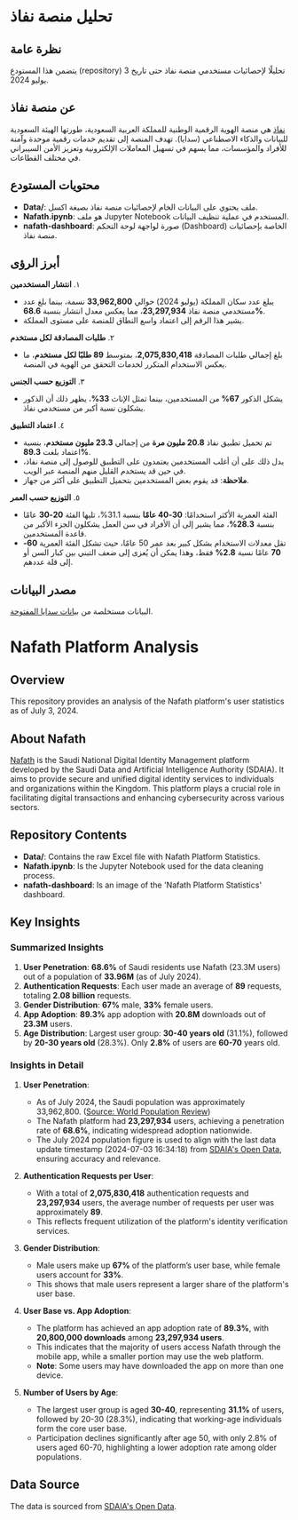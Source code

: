 # تحليل منصة نفاذ

## نظرة عامة
يتضمن هذا المستودع (repository) تحليلًا لإحصائيات مستخدمي منصة نفاذ حتى تاريخ 3 يوليو 2024.


## عن منصة نفاذ
[نفاذ](https://www.iam.gov.sa/sso/about) هي منصة الهوية الرقمية الوطنية للمملكة العربية السعودية، طورتها الهيئة السعودية للبيانات والذكاء الاصطناعي (سدايا). تهدف المنصة إلى تقديم خدمات رقمية موحدة وآمنة للأفراد والمؤسسات، مما يسهم في تسهيل المعاملات الإلكترونية وتعزيز الأمن السيبراني في مختلف القطاعات.

## محتويات المستودع
- **Data/**: ملف يحتوي على البيانات الخام لإحصائيات منصة نفاذ بصيغة اكسل.
- **Nafath.ipynb**: هو ملف Jupyter Notebook المستخدم في عملية تنظيف البيانات.
- **nafath-dashboard**: صورة لواجهة لوحة التحكم (Dashboard) الخاصة بإحصائيات منصة نفاذ.

## أبرز الرؤى

١. **انتشار المستخدمين**
   - يبلغ عدد سكان المملكة (يوليو 2024) حوالي **33,962,800** نسمة، بينما بلغ عدد مستخدمي منصة نفاذ **23,297,934**، مما يعكس معدل انتشار بنسبة **68.6%**.
   - يشير هذا الرقم إلى اعتماد واسع النطاق للمنصة على مستوى المملكة.

٢. **طلبات المصادقة لكل مستخدم**
   - بلغ إجمالي طلبات المصادقة **2,075,830,418**، بمتوسط **89 طلبًا لكل مستخدم**، ما يعكس الاستخدام المتكرر لخدمات التحقق من الهوية في المنصة.

٣. **التوزيع حسب الجنس**
   - يشكل الذكور **67%** من المستخدمين، بينما تمثل الإناث **33%**، يظهر ذلك أن الذكور يشكلون نسبة أكبر من مستخدمي نفاذ.

٤. **اعتماد التطبيق**
   - تم تحميل تطبيق نفاذ **20.8 مليون مرة** من إجمالي **23.3 مليون مستخدم**، بنسبة اعتماد بلغت **89.3%**.
   - يدل ذلك على أن أغلب المستخدمين يعتمدون على التطبيق للوصول إلى منصة نفاذ، في حين قد يستخدم القليل منهم المنصة عبر الويب.
   - **ملاحظة**: قد يقوم بعض المستخدمين بتحميل التطبيق على أكثر من جهاز.

٥. **التوزيع حسب العمر**
   - الفئة العمرية الأكثر استخدامًا: **30-40 عامًا** بنسبة 31.1%، تليها الفئة **20-30** عامًا بنسبة **28.3%**، مما يشير إلى أن الأفراد في سن العمل يشكلون الجزء الأكبر من قاعدة المستخدمين.
   - تقل معدلات الاستخدام بشكل كبير بعد عمر 50 عامًا، حيث تشكل الفئة العمرية **60-70** عامًا نسبة **2.8%** فقط، وهذا يمكن أن يُعزى إلى ضعف التبني بين كبار السن أو إلى قلة عددهم.


## مصدر البيانات
البيانات مستخلصة من  [بيانات سدايا المفتوحة](https://open.data.gov.sa/en/datasets/view/8563c70c-c870-41cb-9c75-9a89a0cb4f90/resources).




# Nafath Platform Analysis

## Overview

This repository provides an analysis of the Nafath platform's user statistics as of July 3, 2024.


## About Nafath

[Nafath](https://www.iam.gov.sa/sso/about) is the Saudi National Digital Identity Management platform developed by the Saudi Data and Artificial Intelligence Authority (SDAIA). It aims to provide secure and unified digital identity services to individuals and organizations within the Kingdom. This platform plays a crucial role in facilitating digital transactions and enhancing cybersecurity across various sectors.


## Repository Contents

- **Data/**: Contains the raw Excel file with Nafath Platform Statistics.
- **Nafath.ipynb**: Is the Jupyter Notebook used for the data cleaning process.
- **nafath-dashboard**: Is an image of the 'Nafath Platform Statistics' dashboard.


## Key Insights

### **Summarized Insights**

1. **User Penetration**: **68.6%** of Saudi residents use Nafath (23.3M users) out of a population of **33.96M** (as of July 2024).  
2. **Authentication Requests**: Each user made an average of **89** requests, totaling **2.08 billion** requests.  
3. **Gender Distribution**: **67%** male, **33%** female users.  
4. **App Adoption**: **89.3%** app adoption with **20.8M** downloads out of **23.3M** users.  
5. **Age Distribution**: Largest user group: **30-40 years old** (31.1%), followed by **20-30 years old** (28.3%). Only **2.8%** of users are **60-70** years old.


### **Insights in Detail**

1. **User Penetration**:  
   - As of July 2024, the Saudi population was approximately 33,962,800. ([Source: World Population Review](https://worldpopulationreview.com/countries/saudi-arabia))
   - The Nafath platform had **23,297,934** users, achieving a penetration rate of **68.6%**, indicating widespread adoption nationwide.
   - The July 2024 population figure is used to align with the last data update timestamp (2024-07-03 16:34:18) from [SDAIA's Open Data](https://open.data.gov.sa/en/datasets/view/8563c70c-c870-41cb-9c75-9a89a0cb4f90/resources), ensuring accuracy and relevance.

2. **Authentication Requests per User**:  
   - With a total of **2,075,830,418** authentication requests and **23,297,934** users, the average number of requests per user was approximately **89**.  
   - This reflects frequent utilization of the platform's identity verification services.

3. **Gender Distribution**:
   - Male users make up **67%** of the platform’s user base, while female users account for **33%**.
   - This shows that male users represent a larger share of the platform's user base.

4. **User Base vs. App Adoption**:  
   - The platform has achieved an app adoption rate of **89.3%**, with **20,800,000 downloads** among **23,297,934 users**.
   - This indicates that the majority of users access Nafath through the mobile app, while a smaller portion may use the web platform.
   - **Note**: Some users may have downloaded the app on more than one device.

5. **Number of Users by Age**:  
   - The largest user group is aged **30-40**, representing **31.1%** of users, followed by 20-30 (28.3%), indicating that working-age individuals form the core user base.
   - Participation declines significantly after age 50, with only 2.8% of users aged 60-70, highlighting a lower adoption rate among older populations.



## Data Source

The data is sourced from [SDAIA's Open Data](https://open.data.gov.sa/en/datasets/view/8563c70c-c870-41cb-9c75-9a89a0cb4f90/resources).
